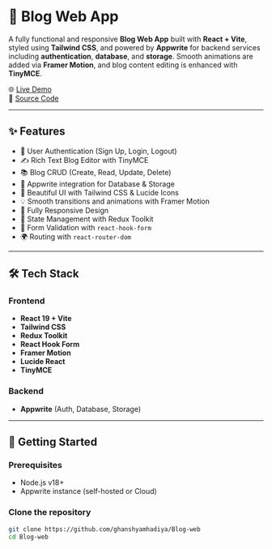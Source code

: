 # 📝 Blog Web App

A fully functional and responsive **Blog Web App** built with **React + Vite**, styled using **Tailwind CSS**, and powered by **Appwrite** for backend services including **authentication**, **database**, and **storage**. Smooth animations are added via **Framer Motion**, and blog content editing is enhanced with **TinyMCE**.

🌐 [Live Demo](https://blog-webapp-xi.vercel.app/)  
📁 [Source Code](https://github.com/ghanshyamhadiya/Blog-web)

---

## ✨ Features

- 🔐 User Authentication (Sign Up, Login, Logout)
- ✍️ Rich Text Blog Editor with TinyMCE
- 📚 Blog CRUD (Create, Read, Update, Delete)
- 🚀 Appwrite integration for Database & Storage
- 🎨 Beautiful UI with Tailwind CSS & Lucide Icons
- 💡 Smooth transitions and animations with Framer Motion
- 📱 Fully Responsive Design
- 🔄 State Management with Redux Toolkit
- 🧾 Form Validation with `react-hook-form`
- 🌍 Routing with `react-router-dom`

---

## 🛠️ Tech Stack

### Frontend
- **React 19 + Vite**
- **Tailwind CSS**
- **Redux Toolkit**
- **React Hook Form**
- **Framer Motion**
- **Lucide React**
- **TinyMCE**

### Backend
- **Appwrite** (Auth, Database, Storage)

---

## 🚀 Getting Started

### Prerequisites

- Node.js v18+
- Appwrite instance (self-hosted or Cloud)

### Clone the repository

```bash
git clone https://github.com/ghanshyamhadiya/Blog-web
cd Blog-web

